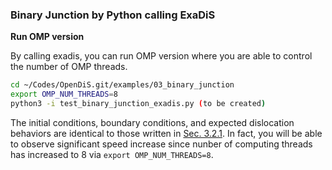 ### Binary Junction by Python calling ExaDiS

**Run OMP version**

By calling exadis, you can run OMP version where you are able to control the number of OMP threads.

```bash
cd ~/Codes/OpenDiS.git/examples/03_binary_junction
export OMP_NUM_THREADS=8
python3 -i test_binary_junction_exadis.py (to be created)
```

The initial conditions, boundary conditions, and expected dislocation behaviors are identical to those written in [Sec. 3.2.1](https://caiwei-stanford.github.io/opendis-doc/tutorials/binary_junction/binary_junction_by_python.html). In fact, you will be able to observe significant speed increase since nunber of computing threads has increased to 8 via ```export OMP_NUM_THREADS=8```.
